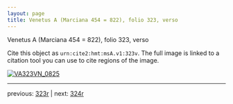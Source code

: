 ```yaml
---
layout: page
title: Venetus A (Marciana 454 = 822), folio 323, verso
---
```


Venetus A (Marciana 454 = 822), folio 323, verso

Cite this object as `urn:cite2:hmt:msA.v1:323v`.  The full image is linked to a citation tool you can use to cite regions of the image.

[![VA323VN_0825](http://www.homermultitext.org/iipsrv?IIIF=/project/homer/pyramidal/deepzoom/hmt/vaimg/2017a/VA323VN_0825.tif/full/800,/0/default.jpg)](http://www.homermultitext.org/ict2/?urn=urn:cite2:hmt:vaimg.2017a:VA323VN_0825) 

---

previous:  [323r](../323r/) | next: [324r](../324r/)